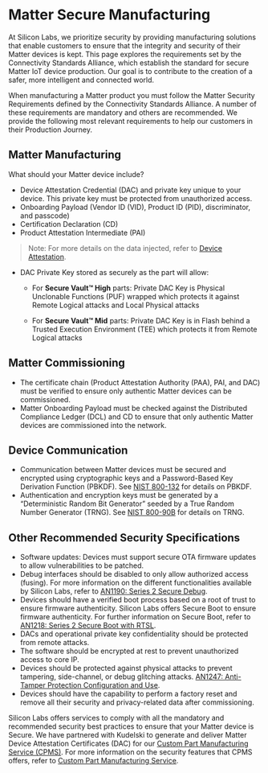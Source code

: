 # Matter Secure Manufacturing

At Silicon Labs, we prioritize security by providing manufacturing solutions that enable customers to ensure that the integrity and security of their Matter devices is kept. This page explores the requirements set by the Connectivity Standards Alliance, which establish the standard for secure Matter IoT device production. Our goal is to contribute to the creation of a safer, more intelligent and connected world.

When manufacturing a Matter product you must follow the Matter Security Requirements defined by the Connectivity Standards Alliance. A number of these requirements are mandatory and others are recommended. We provide the following most relevant requirements to help our customers in their Production Journey.

## Matter Manufacturing

What should your Matter device include?

- Device Attestation Credential (DAC) and private key unique to your device. This private key must be protected from unauthorized access.
- Onboarding Payload (Vendor ID (VID), Product ID (PID), discriminator, and passcode)
- Certification Declaration (CD)
- Product Attestation Intermediate (PAI)

>Note: For more details on the data injected, refer to [Device Attestation](/matter/{build-docspace-version}/matter-device-attestation/).

- DAC Private Key stored as securely as the part will allow:

  - For **Secure Vault™ High** parts: Private DAC Key is Physical Unclonable Functions (PUF) wrapped which protects it against Remote Logical attacks and Local Physical attacks

  - For **Secure Vault™ Mid** parts: Private DAC Key is in Flash behind a Trusted Execution Environment (TEE) which protects it from Remote Logical attacks

## Matter Commissioning

- The certificate chain (Product Attestation Authority (PAA), PAI, and DAC) must be verified to ensure only authentic Matter devices can be commissioned.
- Matter Onboarding Payload must be checked against the Distributed Compliance Ledger (DCL) and CD to ensure that only authentic Matter devices are commissioned into the network.

## Device Communication

- Communication between Matter devices must be secured and encrypted using cryptographic keys and a Password-Based Key Derivation Function (PBKDF). See [NIST 800-132](https://csrc.nist.gov/pubs/sp/800/132/final) for details on PBKDF.
- Authentication and encryption keys must be generated by a “Deterministic Random Bit Generator” seeded by a True Random Number Generator (TRNG). See [NIST 800-90B](https://csrc.nist.gov/pubs/sp/800/90/b/final) for details on TRNG.

## Other Recommended Security Specifications

- Software updates: Devices must support secure OTA firmware updates to allow vulnerabilities to be patched.
- Debug interfaces should be disabled to only allow authorized access (fusing). For more information on the different functionalities available by Silicon Labs, refer to [AN1190: Series 2 Secure Debug](https://www.silabs.com/documents/public/application-notes/an1190-efr32-secure-debug.pdf).
- Devices should have a verified boot process based on a root of trust to ensure firmware authenticity. Silicon Labs offers Secure Boot to ensure firmware authenticity. For further information on Secure Boot, refer to [AN1218: Series 2 Secure Boot with RTSL](https://www.silabs.com/documents/public/application-notes/an1218-secure-boot-with-rtsl.pdf).
- DACs and operational private key confidentiality should be protected from remote attacks.
- The software should be encrypted at rest to prevent unauthorized access to core IP.
- Devices should be protected against physical attacks to prevent tampering, side-channel, or debug glitching attacks. [AN1247: Anti-Tamper Protection Configuration and Use](https://www.silabs.com/documents/public/application-notes/an1247-efr32-secure-vault-tamper.pdf).
- Devices should have the capability to perform a factory reset and remove all their security and privacy-related data after commissioning.

Silicon Labs offers services to comply with all the mandatory and recommended security best practices to ensure that your Matter device is Secure. We have partnered with Kudelski to generate and deliver Matter Device Attestation Certificates (DAC) for our [Custom Part Manufacturing Service (CPMS)](/matter/{build-docspace-version}/matter-using-cpms). For more information on the security features that CPMS offers, refer to [Custom Part Manufacturing Service](https://docs.silabs.com/iot-security/latest/iot-security-cpms/).
